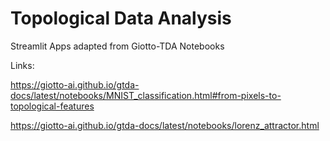 # Topological Data Analysis
Streamlit Apps adapted from Giotto-TDA Notebooks

Links:

https://giotto-ai.github.io/gtda-docs/latest/notebooks/MNIST_classification.html#from-pixels-to-topological-features

https://giotto-ai.github.io/gtda-docs/latest/notebooks/lorenz_attractor.html
